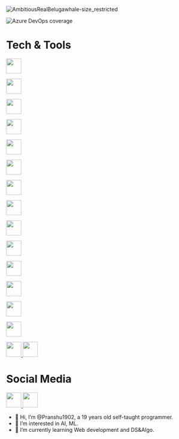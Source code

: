 ![AmbitiousRealBelugawhale-size_restricted](https://user-images.githubusercontent.com/70687348/170268953-efe79c93-de2a-4d88-986b-d8a20edcecad.gif)

<img
  alt="Azure DevOps coverage"
  src="https://img.shields.io/badge/developer-coding-brightgreen"
/>

<link
  rel="stylesheet"
  href="https://cdn.jsdelivr.net/npm/tailwindcss/dist/tailwind.min.css"
/>

# Tech & Tools
<img
  width="40"
  height="40"
  src="https://cdn.jsdelivr.net/gh/devicons/devicon/icons/django/django-plain.svg"
/>

<img
  width="40"
  height="40"
  src="https://cdn.jsdelivr.net/gh/devicons/devicon/icons/firefox/firefox-original.svg"
/>

<img
  width="40"
  height="40"
  src="https://cdn.jsdelivr.net/gh/devicons/devicon/icons/git/git-original.svg"
/>

<img
  width="40"
  height="40"
  src="https://cdn.jsdelivr.net/gh/devicons/devicon/icons/html5/html5-original.svg"
/>

<img
  width="40"
  height="40"
  src="https://cdn.jsdelivr.net/gh/devicons/devicon/icons/javascript/javascript-original.svg"
/>

<img
  width="40"
  height="40"
  src="https://cdn.jsdelivr.net/gh/devicons/devicon/icons/java/java-original-wordmark.svg"
/>

<img
  width="40"
  height="40"
  src="https://cdn.jsdelivr.net/gh/devicons/devicon/icons/linux/linux-original.svg"
/>

<img
  width="40"
  height="40"
  src="https://cdn.jsdelivr.net/gh/devicons/devicon/icons/nodejs/nodejs-plain-wordmark.svg"
/>

<img
  width="40"
  height="40"
  src="https://cdn.jsdelivr.net/gh/devicons/devicon/icons/npm/npm-original-wordmark.svg"
/>

<img
  width="40"
  height="40"
  src="https://cdn.jsdelivr.net/gh/devicons/devicon/icons/python/python-original.svg"
/>

<img
  width="40"
  height="40"
  src="https://cdn.jsdelivr.net/gh/devicons/devicon/icons/react/react-original.svg"
/>

<img
  width="40"
  height="40"
  src="https://cdn.jsdelivr.net/gh/devicons/devicon/icons/slack/slack-original.svg"
/>

<img
  width="40"
  height="40"
  src="https://cdn.jsdelivr.net/gh/devicons/devicon/icons/typescript/typescript-original.svg"
/>

<img
  width="40"
  height="40"
  src="https://cdn.jsdelivr.net/gh/devicons/devicon/icons/ubuntu/ubuntu-plain.svg"
/>

<a href="https://github.com/Pranshu1902/">
  <img
    width="40"
    height="40"
    src="https://cdn.jsdelivr.net/gh/devicons/devicon/icons/vscode/vscode-original.svg"
  />
</a>
  
<a href="https://github.com/Pranshu1902/">
  <img
    width="40"
    height="40"
    src="https://cdn.jsdelivr.net/gh/devicons/devicon/icons/bash/bash-original.svg"
  />
</a>


# Social Media

  <a href="https://twitter.com/pranshu1902">
    <img
      width="40"
      height="40"
      src="https://cdn.jsdelivr.net/gh/devicons/devicon/icons/twitter/twitter-original.svg"
    />
  </a>

  <a href="https://www.linkedin.com/in/pranshu-aggarwal-4aa8181b4/">
    <img
      width="40"
      height="40"
      src="https://cdn.jsdelivr.net/gh/devicons/devicon/icons/linkedin/linkedin-original.svg"
    />
  </a>


- 👋 Hi, I’m @Pranshu1902, a 19 years old self-taught programmer.
- 👀 I’m interested in AI, ML.
- 🌱 I’m currently learning Web development and DS&Algo.
